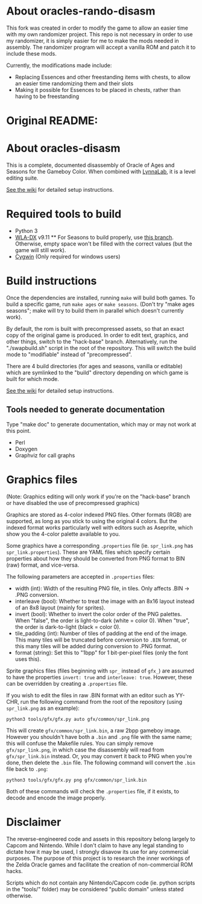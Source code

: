# About oracles-rando-disasm

This fork was created in order to modify the game to allow an easier time with my own randomizer project. This repo is not necessary in order to use my randomizer, it is simply easier for me to make the mods needed in assembly. The randomizer program will accept a vanilla ROM and patch it to include these mods.

Currently, the modifications made include:
* Replacing Essences and other freestanding items with chests, to allow an easier time randomizing them and their slots
* Making it possible for Essences to be placed in chests, rather than having to be freestanding


# Original README:

# About oracles-disasm

This is a complete, documented disassembly of Oracle of Ages and Seasons for the Gameboy
Color. When combined with [LynnaLab](https://github.com/drenn1/lynnalab), it is a level
editing suite.

[See the wiki](https://wiki.zeldahacking.net/oracle/Setting_up_ages-disasm) for detailed
setup instructions.


# Required tools to build

* Python 3
* [WLA-DX](https://github.com/vhelin/wla-dx) v9.11
** For Seasons to build properly, use [this branch](https://github.com/Drenn1/wla-dx/tree/emptyfill-banknumber). Otherwise, empty space won't be filled with the correct values (but the game will still work).
* [Cygwin](http://cygwin.com/install.html) (Only required for windows users)


# Build instructions

Once the dependencies are installed, running `make` will build both games. To build
a specific game, run `make ages` or `make seasons`. (Don't try "make ages seasons"; make
will try to build them in parallel which doesn't currently work).

By default, the rom is built with precompressed assets, so that an exact copy of the
original game is produced. In order to edit text, graphics, and other things,
switch to the "hack-base" branch. Alternatively, run the "./swapbuild.sh" script
in the root of the repository. This will switch the build mode to "modifiable"
instead of "precompressed".

There are 4 build directories (for ages and seasons, vanilla or editable) which are
symlinked to the "build" directory depending on which game is built for which mode.

[See the wiki](https://wiki.zeldahacking.net/oracle/Setting_up_ages-disasm) for detailed
setup instructions.


## Tools needed to generate documentation

Type "make doc" to generate documentation, which may or may not work at this point.

* Perl
* Doxygen
* Graphviz for call graphs


# Graphics files

(Note: Graphics editing will only work if you're on the "hack-base" branch or
have disabled the use of precompressed graphics)

Graphics are stored as 4-color indexed PNG files. Other formats (RGB) are
supported, as long as you stick to using the original 4 colors. But the indexed
format works particularly well with editors such as Aseprite, which show you the
4-color palette available to you.

Some graphics have a corresponding `.properties` file (ie. `spr_link.png` has
`spr_link.properties`). These are YAML files which specify certain properties
about how they should be converted from PNG format to BIN (raw) format, and
vice-versa.

The following parameters are accepted in `.properties` files:

* width (int): Width of the resulting PNG file, in tiles. Only affects .BIN ->
  .PNG conversion.
* interleave (bool): Whether to treat the image with an 8x16 layout instead of
  an 8x8 layout (mainly for sprites).
* invert (bool): Whether to invert the color order of the PNG palettes. When
  "false", the order is light-to-dark (white = color 0). When "true", the order
  is dark-to-light (black = color 0).
* tile\_padding (int): Number of tiles of padding at the end of the image. This
  many tiles will be truncated before conversion to `.BIN` format, or this many
  tiles will be added during conversion to .PNG format.
* format (string): Set this to "1bpp" for 1 bit-per-pixel files (only the font
  uses this).

Sprite graphics files (files beginning with `spr_` instead of `gfx_`) are
assumed to have the properties `invert: true` and `interleave: true`. However,
these can be overridden by creating a `.properties` file.

If you wish to edit the files in raw .BIN format with an editor such as YY-CHR,
run the following command from the root of the repository (using `spr_link.png`
as an example):

```
python3 tools/gfx/gfx.py auto gfx/common/spr_link.png
```

This will create `gfx/common/spr_link.bin`, a raw 2bpp gameboy image. However
you shouldn't have both a `.bin` and `.png` file with the same name; this will
confuse the Makefile rules. You can simply remove `gfx/spr_link.png`, in which
case the disassembly will read from `gfx/spr_link.bin` instead. Or, you may
convert it back to PNG when you're done, then delete the `.bin` file. The
following command will convert the `.bin` file back to `.png`:

```
python3 tools/gfx/gfx.py png gfx/common/spr_link.bin
```

Both of these commands will check the `.properties` file, if it exists, to
decode and encode the image properly.

# Disclaimer

The reverse-engineered code and assets in this repository belong largely to
Capcom and Nintendo. While I don't claim to have any legal standing to dictate
how it may be used, I strongly disavow its use for any commercial purposes. The
purpose of this project is to research the inner workings of the Zelda Oracle
games and facilitate the creation of non-commercial ROM hacks.

Scripts which do not contain any Nintendo/Capcom code (ie. python scripts in the
"tools/" folder) may be considered "public domain" unless stated otherwise.
